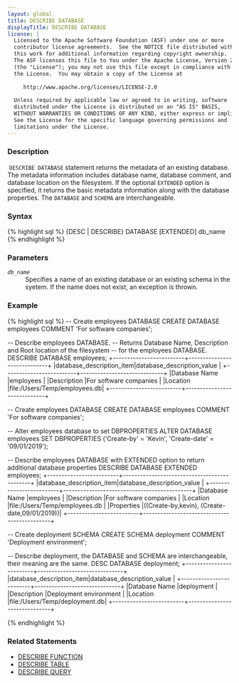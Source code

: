 ```yaml
---
layout: global
title: DESCRIBE DATABASE
displayTitle: DESCRIBE DATABASE
license: |
  Licensed to the Apache Software Foundation (ASF) under one or more
  contributor license agreements.  See the NOTICE file distributed with
  this work for additional information regarding copyright ownership.
  The ASF licenses this file to You under the Apache License, Version 2.0
  (the "License"); you may not use this file except in compliance with
  the License.  You may obtain a copy of the License at
 
     http://www.apache.org/licenses/LICENSE-2.0
 
  Unless required by applicable law or agreed to in writing, software
  distributed under the License is distributed on an "AS IS" BASIS,
  WITHOUT WARRANTIES OR CONDITIONS OF ANY KIND, either express or implied.
  See the License for the specific language governing permissions and
  limitations under the License.
---
```

### Description
​
`DESCRIBE DATABASE` statement returns the metadata of an existing database. The metadata information includes database
name, database comment, and database location on the filesystem. If the optional `EXTENDED` option is specified, it
returns the basic metadata information along with the database properties. The `DATABASE` and `SCHEMA` are
interchangeable.

### Syntax
{% highlight sql %}
{DESC | DESCRIBE} DATABASE [EXTENDED] db_name
{% endhighlight %}

### Parameters
<dl>
  <dt><code><em>db_name</em></code></dt>
  <dd>
    Specifies a name of an existing database or an existing schema in the syetem. If the name does not exist, an
    exception is thrown.
  </dd>
</dl>

### Example
{% highlight sql %}
-- Create employees DATABASE
CREATE DATABASE employees COMMENT 'For software companies';

-- Describe employees DATABASE.
-- Returns Database Name, Description and Root location of the filesystem
-- for the employees DATABASE.
DESCRIBE DATABASE employees;
  +-------------------------+-----------------------------+
  |database_description_item|database_description_value   |
  +-------------------------+-----------------------------+
  |Database Name            |employees                    |
  |Description              |For software companies       |
  |Location                 |file:/Users/Temp/employees.db|
  +-------------------------+-----------------------------+

-- Create employees DATABASE
CREATE DATABASE employees COMMENT 'For software companies';

-- Alter employees database to set DBPROPERTIES
ALTER DATABASE employees SET DBPROPERTIES ('Create-by' = 'Kevin', 'Create-date' = '09/01/2019');

-- Describe employees DATABASE with EXTENDED option to return additional database properties
DESCRIBE DATABASE EXTENDED employees;
  +-------------------------+---------------------------------------------+
  |database_description_item|database_description_value                   |
  +-------------------------+---------------------------------------------+
  |Database Name            |employees                                    |
  |Description              |For software companies                       |
  |Location                 |file:/Users/Temp/employees.db                |
  |Properties               |((Create-by,kevin), (Create-date,09/01/2019))|
  +-------------------------+---------------------------------------------+

-- Create deployment SCHEMA
CREATE SCHEMA deployment COMMENT 'Deployment environment';

-- Describe deployment, the DATABASE and SCHEMA are interchangeable, their meaning are the same.
DESC DATABASE deployment;
  +-------------------------+------------------------------+
  |database_description_item|database_description_value    |
  +-------------------------+------------------------------+
  |Database Name            |deployment                    |
  |Description              |Deployment environment        |
  |Location                 |file:/Users/Temp/deployment.db|
  +-------------------------+------------------------------+

{% endhighlight %}

### Related Statements
- [DESCRIBE FUNCTION](sql-ref-syntax-aux-describe-function.html)
- [DESCRIBE TABLE](sql-ref-syntax-aux-describe-table.html)
- [DESCRIBE QUERY](sql-ref-syntax-aux-describe-query.html)
